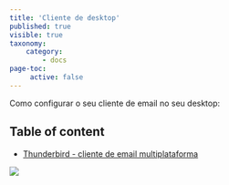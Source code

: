 ```yaml
---
title: 'Cliente de desktop'
published: true
visible: true
taxonomy:
    category:
        - docs
page-toc:
     active: false
---
```


Como configurar o seu cliente de email no seu desktop:

## Table of content
- [Thunderbird - cliente de email multiplataforma](thunderbird)

![](c64.jpg)
